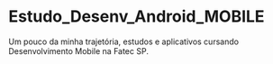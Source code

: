 # Estudo_Desenv_Android_MOBILE
Um pouco da minha trajetória, estudos e aplicativos cursando Desenvolvimento Mobile na Fatec SP.
